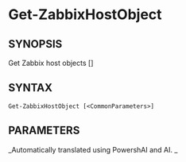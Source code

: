 ﻿---
external help file: PowerZabbix-help.xml
schema: 2.0.0
---

# Get-ZabbixHostObject

## SYNOPSIS <!--!= @#Synop !-->

Get Zabbix host objects [<CommonParameters>]


## SYNTAX <!--!= @#Syntax !-->

```
Get-ZabbixHostObject [<CommonParameters>]
```

## PARAMETERS <!--!= @#Params !-->




<!--**AiDocBlockStart**-->
_Automatically translated using PowershAI and AI. 
_
<!--**AiDocBlockEnd**-->
